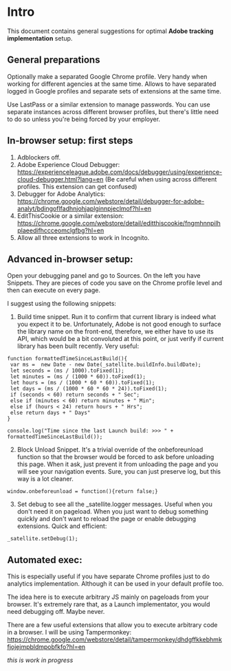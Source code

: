 # Intro
This document contains general suggestions for optimal **Adobe tracking implementation** setup.

## General preparations
Optionally make a separated Google Chrome profile. 
Very handy when working for different agencies at the same time.
Allows to have separated logged in Google profiles and separate sets of extensions at the same time.

Use LastPass or a similar extension to manage passwords. You can use separate instances across different browser profiles, but there's little need to do so unless you're being forced by your employer.

## In-browser setup: first steps

1. Adblockers off.
2. Adobe Experience Cloud Debugger: https://experienceleague.adobe.com/docs/debugger/using/experience-cloud-debugger.html?lang=en (Be careful when using across different profiles. This extension can get confused)
3. Debugger for Adobe Analytics: https://chrome.google.com/webstore/detail/debugger-for-adobe-analyt/bdingoflfadhnjohjaplginnpjeclmof?hl=en
4. EditThisCookie or a similar extension: https://chrome.google.com/webstore/detail/editthiscookie/fngmhnnpilhplaeedifhccceomclgfbg?hl=en
5. Allow all three extensions to work in Incognito.

## Advanced in-browser setup:

Open your debugging panel and go to Sources. On the left you have Snippets. They are pieces of code you save on the Chrome profile level and then can execute on every page.

I suggest using the following snippets:

1. Build time snippet. Run it to confirm that current library is indeed what you expect it to be. Unfortunately, Adobe is not good enough to surface the library name on the front-end, therefore, we either have to use its API, which would be a bit convoluted at this point, or just verify if current library has been built recently. Very useful:

```
function formattedTimeSinceLastBuild(){
 var ms =  new Date - new Date(_satellite.buildInfo.buildDate);
 let seconds = (ms / 1000).toFixed(1);
 let minutes = (ms / (1000 * 60)).toFixed(1);
 let hours = (ms / (1000 * 60 * 60)).toFixed(1);
 let days = (ms / (1000 * 60 * 60 * 24)).toFixed(1);
 if (seconds < 60) return seconds + " Sec";
 else if (minutes < 60) return minutes + " Min";
 else if (hours < 24) return hours + " Hrs";
 else return days + " Days"
}

console.log("Time since the last Launch build: >>> " + formattedTimeSinceLastBuild());
```

2. Block Unload Snippet. It's a trivial override of the onbeforeunload function so that the browser would be forced to ask before unloading this page. When it ask, just prevent it from unloading the page and you will see your navigation events. Sure, you can just preserve log, but this way is a lot cleaner.

```
window.onbeforeunload = function(){return false;}
```

3. Set debug to see all the _satellite.logger messages. Useful when you don't need it on pageload. When you just want to debug something quickly and don't want to reload the page or enable debugging extensions. Quick and efficient:

```
_satellite.setDebug(1);
```

## Automated exec:
This is especially useful if you have separate Chrome profiles just to do analytics implementation. Although it can be used in your default profile too.

The idea here is to execute arbitrary JS mainly on pageloads from your browser. It's extremely rare that, as a Launch implementator, you would need debugging off. Maybe never.

There are a few useful extensions that allow you to execute arbitrary code in a browser. I will be using Tampermonkey: https://chrome.google.com/webstore/detail/tampermonkey/dhdgffkkebhmkfjojejmpbldmpobfkfo?hl=en

_this is work in progress_
